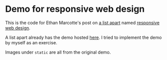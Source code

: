 Demo for responsive web design
==========

This is the code for Ethan Marcotte's post on [a list apart](http://www.alistpart.com)
named [responsive web design](http://alistapart.com/article/responsive-web-design).

A list apart already has the demo hosted [here](http://d.alistapart.com/responsive-web-design/ex/ex-site-mini.html#).
I tried to implement the demo by myself as an exercise.

Images under ``static`` are all from the original demo.
